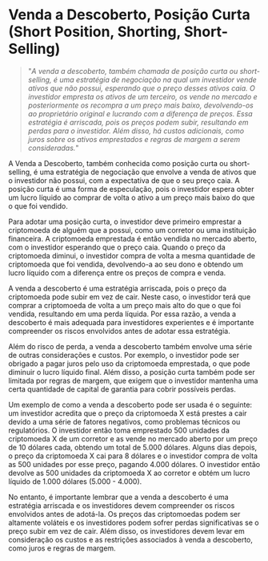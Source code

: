 # Venda a Descoberto, Posição Curta (Short Position, Shorting, Short-Selling)

>"*A venda a descoberto, também chamada de posição curta ou short-selling, é uma estratégia de negociação na qual um investidor vende ativos que não possui, esperando que o preço desses ativos caia. O investidor empresta os ativos de um terceiro, os vende no mercado e posteriormente os recompra a um preço mais baixo, devolvendo-os ao proprietário original e lucrando com a diferença de preços. Essa estratégia é arriscada, pois os preços podem subir, resultando em perdas para o investidor. Além disso, há custos adicionais, como juros sobre os ativos emprestados e regras de margem a serem consideradas.*"

A Venda a Descoberto, também conhecida como posição curta ou short-selling, é uma estratégia de negociação que envolve a venda de ativos que o investidor não possui, com a expectativa de que o seu preço caia. A posição curta é uma forma de especulação, pois o investidor espera obter um lucro líquido ao comprar de volta o ativo a um preço mais baixo do que o que foi vendido.

Para adotar uma posição curta, o investidor deve primeiro emprestar a criptomoeda de alguém que a possui, como um corretor ou uma instituição financeira. A criptomoeda emprestada é então vendida no mercado aberto, com o investidor esperando que o preço caia. Quando o preço da criptomoeda diminui, o investidor compra de volta a mesma quantidade de criptomoeda que foi vendida, devolvendo-a ao seu dono e obtendo um lucro líquido com a diferença entre os preços de compra e venda.

A venda a descoberto é uma estratégia arriscada, pois o preço da criptomoeda pode subir em vez de cair. Neste caso, o investidor terá que comprar a criptomoeda de volta a um preço mais alto do que o que foi vendida, resultando em uma perda líquida. Por essa razão, a venda a descoberto é mais adequada para investidores experientes e é importante compreender os riscos envolvidos antes de adotar essa estratégia.

Além do risco de perda, a venda a descoberto também envolve uma série de outras considerações e custos. Por exemplo, o investidor pode ser obrigado a pagar juros pelo uso da criptomoeda emprestada, o que pode diminuir o lucro líquido final. Além disso, a posição curta também pode ser limitada por regras de margem, que exigem que o investidor mantenha uma certa quantidade de capital de garantia para cobrir possíveis perdas.

Um exemplo de como a venda a descoberto pode ser usada é o seguinte: um investidor acredita que o preço da criptomoeda X está prestes a cair devido a uma série de fatores negativos, como problemas técnicos ou regulatórios. O investidor então toma emprestado 500 unidades da criptomoeda X de um corretor e as vende no mercado aberto por um preço de 10 dólares cada, obtendo um total de 5.000 dólares. Alguns dias depois, o preço da criptomoeda X cai para 8 dólares e o investidor compra de volta as 500 unidades por esse preço, pagando 4.000 dólares. O investidor então devolve as 500 unidades da criptomoeda X ao corretor e obtém um lucro líquido de 1.000 dólares (5.000 - 4.000).

No entanto, é importante lembrar que a venda a descoberto é uma estratégia arriscada e os investidores devem compreender os riscos envolvidos antes de adotá-la. Os preços das criptomoedas podem ser altamente voláteis e os investidores podem sofrer perdas significativas se o preço subir em vez de cair. Além disso, os investidores devem levar em consideração os custos e as restrições associados à venda a descoberto, como juros e regras de margem.
